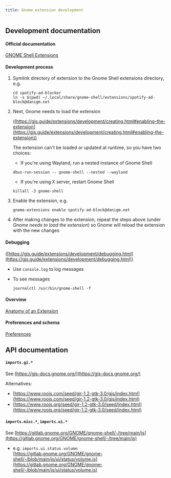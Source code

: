 ```yaml
---
title: Gnome extension development
---
```


## Development documentation

#### Official documentation

[GNOME Shell Extensions](https://gjs.guide/extensions/)

#### Development process

1. Symlink directory of extension to the Gnome Shell extensions directory, e.g.

   ```
   cd spotify-ad-blocker
   ln -s $(pwd) ~/.local/share/gnome-shell/extensions/spotify-ad-block@danigm.net
   ```

1. Next, Gnome needs to load the extension

   ([https://gjs.guide/extensions/development/creating.html#enabling-the-extension](https://gjs.guide/extensions/development/creating.html#enabling-the-extension))

   The extension can't be loaded or updated at runtime, so you have two choices:

   - If you're using Wayland, run a nested instance of Gnome Shell

   ```
   dbus-run-session -- gnome-shell --nested --wayland
   ```

   - If you're using X server, restart Gnome Shell

   ```
   killall -3 gnome-shell
   ```

1. Enable the extension, e.g.

   ```
   gnome-extensions enable spotify-ad-block@danigm.net
   ```

1. After making changes to the extension, repeat the steps above (under _Gnome needs to load the extension_) so Gnome will reload the extension with the new changes

#### Debugging

([https://gjs.guide/extensions/development/debugging.html](https://gjs.guide/extensions/development/debugging.html))

- Use `console.log` to log messages
- To see messages

  ```
  journalctl /usr/bin/gnome-shell -f
  ```

#### Overview

[Anatomy of an Extension](https://gjs.guide/extensions/overview/anatomy.html#extension-zip)

#### Preferences and schema

[Preferences](https://gjs.guide/extensions/development/preferences.html#preferences-window)

## API documentation

#### `imports.gi.*`

See [https://gjs-docs.gnome.org/](https://gjs-docs.gnome.org/)

Alternatives:

- [https://www.roojs.com/seed/gir-1.2-gtk-3.0/gjs/index.html](https://www.roojs.com/seed/gir-1.2-gtk-3.0/gjs/index.html)
- [https://www.roojs.org/seed/gir-1.2-gtk-3.0/seed/index.html](https://www.roojs.org/seed/gir-1.2-gtk-3.0/seed/index.html)

#### `imports.misc.*`, `imports.ui.*`

See [https://gitlab.gnome.org/GNOME/gnome-shell/-/tree/main/js](https://gitlab.gnome.org/GNOME/gnome-shell/-/tree/main/js)

- e.g. `imports.ui.status.volume`: [https://gitlab.gnome.org/GNOME/gnome-shell/-/blob/main/js/ui/status/volume.js](https://gitlab.gnome.org/GNOME/gnome-shell/-/blob/main/js/ui/status/volume.js)
